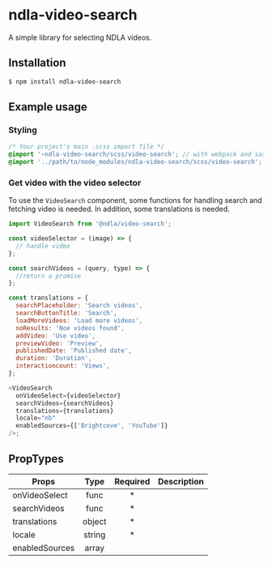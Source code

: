 # ndla-video-search

A simple library for selecting NDLA videos.

## Installation

```sh
$ npm install ndla-video-search
```

## Example usage

### Styling

```scss
/* Your project's main .scss import file */
@import '~ndla-video-search/scss/video-search'; // with webpack and sass-loader
@import '../path/to/node_modules/ndla-video-search/scss/video-search'; // direct reference
```

### Get video with the video selector

To use the `VideoSearch` component, some functions for handling search and fetching video is needed. In addition, some translations is needed.

```js
import VideoSearch from '@ndla/video-search';

const videoSelector = (image) => {
  // handle video
};

const searchVideos = (query, type) => {
  //return a promise
};

const translations = {
  searchPlaceholder: 'Search videos',
  searchButtonTitle: 'Search',
  loadMoreVideos: 'Load more videos',
  noResults: 'Noe videos found',
  addVideo: 'Use video',
  previewVideo: 'Preview',
  publishedDate: 'Published date',
  duration: 'Duration',
  interactioncount: 'Views',
};

<VideoSearch
  onVideoSelect={videoSelector}
  searchVideos={searchVideos}
  translations={translations}
  locale="nb"
  enabledSources={['Brightcove', 'YouTube']}
/>;
```

## PropTypes

| Props          |  Type  | Required | Description |
| -------------- | :----: | :------: | :---------- |
| onVideoSelect  |  func  |    \*    |             |
| searchVideos   |  func  |    \*    |             |
| translations   | object |    \*    |             |
| locale         | string |    \*    |             |
| enabledSources | array  |          |             |
